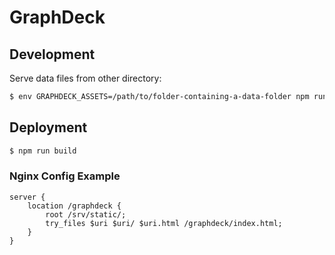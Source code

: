 # GraphDeck

## Development

Serve data files from other directory:
```bash
$ env GRAPHDECK_ASSETS=/path/to/folder-containing-a-data-folder npm run dev
```

## Deployment
```bash
$ npm run build
```

### Nginx Config Example
```
server {
    location /graphdeck {
        root /srv/static/;
        try_files $uri $uri/ $uri.html /graphdeck/index.html;
    }
}
```
